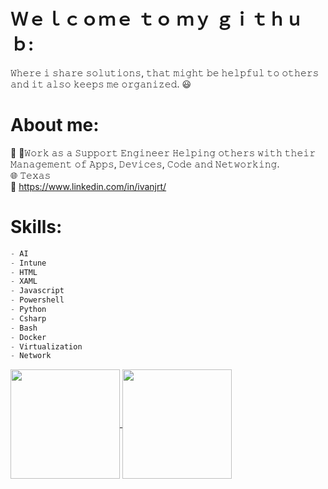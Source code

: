 # Ｗｅｌｃｏｍｅ ｔｏ ｍｙ ｇｉｔｈｕｂ:
𝚆𝚑𝚎𝚛𝚎 𝚒 𝚜𝚑𝚊𝚛𝚎 𝚜𝚘𝚕𝚞𝚝𝚒𝚘𝚗𝚜, 𝚝𝚑𝚊𝚝 𝚖𝚒𝚐𝚑𝚝 𝚋𝚎 𝚑𝚎𝚕𝚙𝚏𝚞𝚕 𝚝𝚘 𝚘𝚝𝚑𝚎𝚛𝚜 𝚊𝚗𝚍 𝚒𝚝 𝚊𝚕𝚜𝚘 𝚔𝚎𝚎𝚙𝚜 𝚖𝚎 𝚘𝚛𝚐𝚊𝚗𝚒𝚣𝚎𝚍. 😃

# About me:
🪪 🌟𝚆𝚘𝚛𝚔 𝚊𝚜 𝚊 𝚂𝚞𝚙𝚙𝚘𝚛𝚝 𝙴𝚗𝚐𝚒𝚗𝚎𝚎𝚛 𝙷𝚎𝚕𝚙𝚒𝚗𝚐 𝚘𝚝𝚑𝚎𝚛𝚜 𝚠𝚒𝚝𝚑 𝚝𝚑𝚎𝚒𝚛 𝙼𝚊𝚗𝚊𝚐𝚎𝚖𝚎𝚗𝚝 𝚘𝚏 𝙰𝚙𝚙𝚜, 𝙳𝚎𝚟𝚒𝚌𝚎𝚜, 𝙲𝚘𝚍𝚎 𝚊𝚗𝚍 𝙽𝚎𝚝𝚠𝚘𝚛𝚔𝚒𝚗𝚐. <br/>
🌐 𝚃𝚎𝚡𝚊𝚜 <br/>
📩 https://www.linkedin.com/in/ivanjrt/ <br/>



# Skills:
```js
- AI
- Intune
- HTML
- XAML
- Javascript
- Powershell
- Python
- Csharp
- Bash
- Docker
- Virtualization
- Network
```


<!-- Stats -->
<a href="https://github.com/anuraghazra/github-readme-stats">
  <img height=175 align="center" src="https://github-readme-stats.vercel.app/api?username=ivanjrt&theme=dark" />
</a>
<a href="https://github.com/anuraghazra/convoychat">
  <img height=175 align="center" src="https://github-readme-stats.vercel.app/api/top-langs?username=ivanjrt&layout=compact&langs_count=8&card_width=320&theme=dark#gh-dark-mode-only" />
</a>


<!--
**ivanjrt/ivanjrt** is a ✨ _special_ ✨ repository because its `README.md` (this file) appears on your GitHub profile.

Here are some ideas to get you started:

- 🔭 I’m currently working on ...
- 🌱 I’m currently learning ...
- 👯 I’m looking to collaborate on ...
- 🤔 I’m looking for help with ...
- 💬 Ask me about ...
- 📫 How to reach me: ...
- 😄 Pronouns: ...
- ⚡ Fun fact: ...
-->
